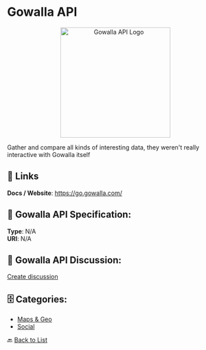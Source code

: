 # Gowalla API
<p align="center">
    <img width="256" src="https://raw.githubusercontent.com/apis-list/apis-list/main/apis/gowalla-api/logo_256x256.png" alt="Gowalla API Logo"/>
</p>

Gather and compare all kinds of interesting data, they weren't really interactive with Gowalla itself

##  🔗 Links
**Docs / Website**: https://go.gowalla.com/

## 🧬 Gowalla API Specification:
**Type**: N/A  
**URI**: N/A

## 💬 Gowalla API Discussion:
[Create discussion](https://github.com/apis-list/apis-list/discussions/new)

## 🗄️ Categories:
- [Maps & Geo](https://github.com/apis-list/apis-list#maps--geo-)
- [Social](https://github.com/apis-list/apis-list#social-)




🔙 [Back to List](https://github.com/apis-list/apis-list)
